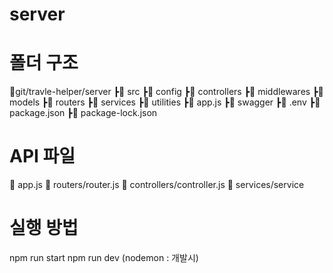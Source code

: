 # server


# 폴더 구조
📂git/travle-helper/server
  ┣📂 src
    ┣📂 config
    ┣📂 controllers
    ┣📂 middlewares
    ┣📂 models
    ┣📂 routers
    ┣📂 services
    ┣📂 utilities
    ┣📃 app.js
  ┣📂 swagger
  ┣📂 .env
  ┣📂 package.json
  ┣📂 package-lock.json
  
 # API 파일
 📃 app.js
 📃 routers/router.js
 📃 controllers/controller.js
 📃 services/service
 
 # 실행 방법
 npm run start 
 npm run dev (nodemon : 개발시)
